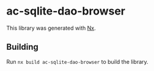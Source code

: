 # ac-sqlite-dao-browser

This library was generated with [Nx](https://nx.dev).

## Building

Run `nx build ac-sqlite-dao-browser` to build the library.
